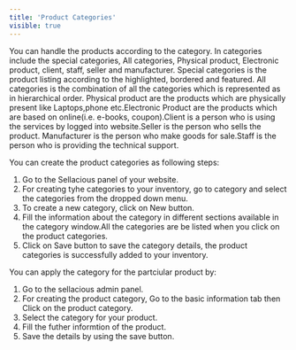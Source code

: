 ```yaml
---
title: 'Product Categories'
visible: true
---
```


You can handle the products according to the category. In categories include the special categories, All categories, Physical product, Electronic product, client, staff, seller and manufacturer. Special categories is the product listing according to the highlighted, bordered and featured. All categories is the combination of all the categories which is represented as in hierarchical order. Physical product are the products which are physically present like Laptops,phone etc.Electronic Product are the products which are based on online(i.e. e-books, coupon).Client is a person who is using the services by logged into website.Seller is the person who sells the product. Manufacturer is the person who make goods for sale.Staff is the person who is providing the technical support.

You can create the product categories as following steps:
1. Go to the Sellacious panel of your website.
2. For creating tyhe categories to your inventory, go to category and select the categories from the dropped down menu.
3. To create a new category, click on New button.
4. Fill the information about the category in different sections available in the category window.All the categories are be listed when you click on the product categories.
5. Click on Save button to save the category details, the product categories is successfully added to your inventory.

You can apply the category for the partciular product by:
1. Go to the sellacious admin panel.
2. For creating the product category, Go to the basic information tab then Click on the product category.
3. Select the category for your product.
4. Fill the futher informtion of the product.
5. Save the details by using the save button.



